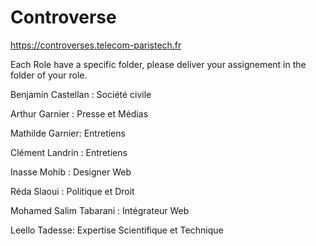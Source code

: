 # Controverse


https://controverses.telecom-paristech.fr

Each Role have a specific folder, please deliver your assignement in the folder of your role. 

Benjamin Castellan : Société civile


Arthur Garnier : Presse et Médias


Mathilde Garnier: Entretiens


Clément Landrin : Entretiens


Inasse Mohib : Designer Web


Réda Slaoui : Politique et Droit


Mohamed Salim Tabarani : Intégrateur Web


Leello Tadesse:  Expertise Scientifique et Technique
